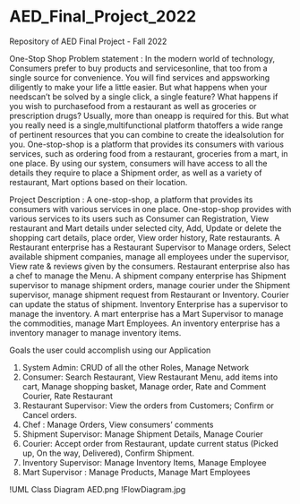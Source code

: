 # AED_Final_Project_2022
Repository of AED Final Project - Fall 2022

One-Stop Shop
Problem statement :
In the modern world of technology, Consumers prefer to buy products and servicesonline, that too from a single source for convenience. You will find services and appsworking diligently to make your life a little easier. But what happens when your needscan’t be solved by a single click, a single feature? What happens if you wish to purchasefood from a restaurant as well as groceries or prescription drugs? Usually, more than oneapp is required for this. But what you really need is a single,multifunctional platform thatoffers a wide range of pertinent resources that you can combine to create the idealsolution for you. One-stop-shop is a platform that provides its consumers with various services, such as ordering food from a restaurant, groceries from a mart, in one place. By using our system, consumers will have access to all the details they require to place a Shipment order, as well as a variety of restaurant, Mart options based on their location.

Project Description :
A one-stop-shop, a platform that provides its consumers with various services in one place. One-stop-shop provides with various services to its users such as Consumer can Registration, View restaurant and Mart details under selected city, Add, Update or delete the shopping cart details, place order, View order history, Rate restaurants. A Restaurant enterprise has a Restaurant Supervisor to Manage orders, Select available shipment companies, manage all employees under the supervisor, View rate & reviews given by the consumers. Restaurant enterprise also has a chef to manage the Menu. A shipment company enterprise has Shipment supervisor to manage shipment orders, manage courier under the Shipment supervisor, manage shipment request from Restaurant or Inventory. Courier can update the status of shipment. Inventory Enterprise has a supervisor to manage the inventory. A mart enterprise has a Mart Supervisor to manage the commodities, manage Mart Employees. An inventory enterprise has a inventory manager to manage inventory items. 

Goals the user could accomplish using our Application
1. System Admin: CRUD of all the other Roles, Manage Network
2. Consumer: Search Restaurant, View Restaurant Menu, add items into cart, Manage
shopping basket, Manage order, Rate and Comment Courier, Rate Restaurant
3. Restaurant Supervisor: View the orders from Customers; Confirm or Cancel
orders.
4. Chef : Manage Orders, View consumers’ comments
5. Shipment Supervisor: Manage Shipment Details, Manage Courier
6. Courier: Accept order from Restaurant, update current status (Picked up, On the
way, Delivered), Confirm Shipment.
7. Inventory Supervisor: Manage Inventory Items, Manage Employee
8. Mart Supervisor : Manage Products, Manage Mart Employees

!UML Class Diagram AED.png
!FlowDiagram.jpg